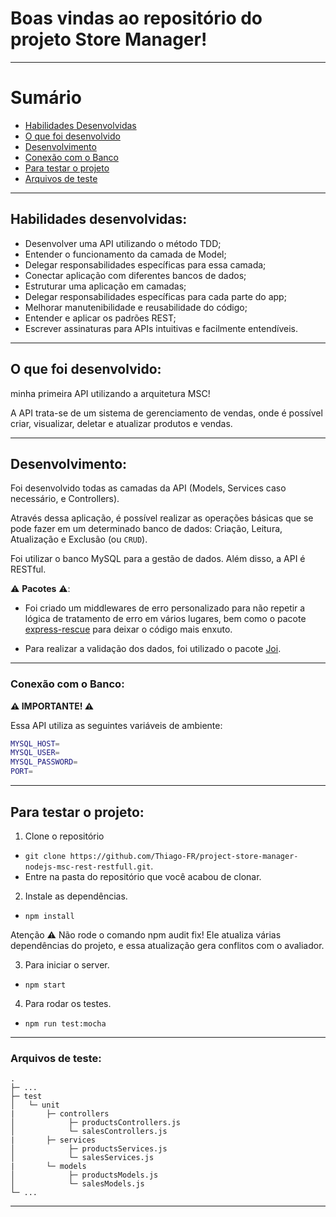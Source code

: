 
# Boas vindas ao repositório do projeto Store Manager!

---

# Sumário

- [Habilidades Desenvolvidas](#habilidades)
- [O que foi desenvolvido](#o-que-foi-desenvolvido)
- [Desenvolvimento](#desenvolvimento)
- [Conexão com o Banco](#conexao-db)
- [Para testar o projeto](#testar-o-projeto)
- [Arquivos de teste](#arquivos-de-test)

---

## Habilidades desenvolvidas: <a name="habilidades"></a>

- Desenvolver uma API utilizando o método TDD;
- Entender o funcionamento da camada de Model;
- Delegar responsabilidades específicas para essa camada;
- Conectar aplicação com diferentes bancos de dados;
- Estruturar uma aplicação em camadas;
- Delegar responsabilidades específicas para cada parte do app;
- Melhorar manutenibilidade e reusabilidade do código;
- Entender e aplicar os padrões REST;
- Escrever assinaturas para APIs intuitivas e facilmente entendíveis.

---

## O que foi desenvolvido: <a name="o-que-foi-desenvolvido"></a>

minha primeira API utilizando a arquitetura MSC!

A API trata-se de um sistema de gerenciamento de vendas, onde é possível criar, visualizar, deletar e atualizar produtos e vendas.

---

## Desenvolvimento: <a name="desenvolvimento"></a>

Foi desenvolvido todas as camadas da API (Models, Services caso necessário, e Controllers).

Através dessa aplicação, é possível realizar as operações básicas que se pode fazer em um determinado banco de dados: Criação, Leitura, Atualização e Exclusão (ou `CRUD`).

Foi utilizar o banco MySQL para a gestão de dados. Além disso, a API é RESTful.

⚠️ **Pacotes** ⚠️:

- Foi criado um middlewares de erro personalizado para não repetir a lógica de tratamento de erro em vários lugares, bem como o pacote [express-rescue](https://www.npmjs.com/package/express-rescue) para deixar o código mais enxuto.

- Para realizar a validação dos dados, foi utilizado o pacote [Joi](https://www.npmjs.com/package/joi).

---

### Conexão com o Banco: <a name="conexao-db"></a>

**⚠️ IMPORTANTE! ⚠️**

Essa API utiliza as seguintes variáveis de ambiente:

```sh
MYSQL_HOST=
MYSQL_USER=
MYSQL_PASSWORD=
PORT=
```

---

## Para testar o projeto: <a name="testar-o-projeto"></a>

1. Clone o repositório

- `git clone https://github.com/Thiago-FR/project-store-manager-nodejs-msc-rest-restfull.git`.
- Entre na pasta do repositório que você acabou de clonar.

2. Instale as dependências.

- `npm install`

Atenção :warning: Não rode o comando npm audit fix! Ele atualiza várias dependências do projeto, e essa atualização gera conflitos com o avaliador.

3. Para iniciar o server.

- `npm start`

4. Para rodar os testes.

- `npm run test:mocha`

---

### Arquivos de teste: <a name="arquivos-de-test"></a>

```tree
.
├─ ...
├─ test                              
│   └─ unit  
|       ├─ controllers
│            ├─ productsControllers.js
│            └─ salesControllers.js 
|       ├─ services   
│            ├─ productsServices.js            
│            └─ salesServices.js 
|       └─ models
│            ├─ productsModels.js 
│            └─ salesModels.js 
└─ ...
```

---
